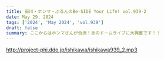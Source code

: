```yaml
---
title: 石川・ホンマ・ぶるんのBe-SIDE Your Life! vol.939-2
date: May 29, 2024
tags: ['2024', 'May 2024', 'vol.939']
draft: false
summary: ここからはホンマさんが合流！あのドームライブに大興奮です！！
---
```


http://project-phi.ddo.jp/ishikawa/ishikawa939_2.mp3